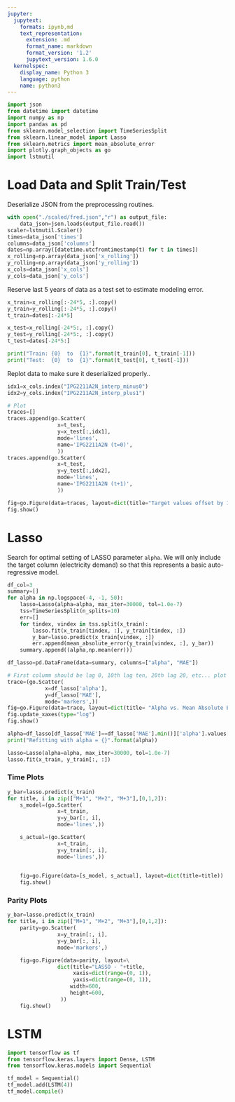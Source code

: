 ```yaml
---
jupyter:
  jupytext:
    formats: ipynb,md
    text_representation:
      extension: .md
      format_name: markdown
      format_version: '1.2'
      jupytext_version: 1.6.0
  kernelspec:
    display_name: Python 3
    language: python
    name: python3
---
```


```python
import json
from datetime import datetime
import numpy as np
import pandas as pd
from sklearn.model_selection import TimeSeriesSplit
from sklearn.linear_model import Lasso
from sklearn.metrics import mean_absolute_error
import plotly.graph_objects as go
import lstmutil
```

# Load Data and Split Train/Test

Deserialize JSON from the preprocessing routines.

```python
with open("./scaled/fred.json","r") as output_file:
    data_json=json.loads(output_file.read())
scaler=lstmutil.Scaler()
times=data_json['times']
columns=data_json['columns']
dates=np.array([datetime.utcfromtimestamp(t) for t in times])
x_rolling=np.array(data_json['x_rolling'])
y_rolling=np.array(data_json['y_rolling'])
x_cols=data_json['x_cols']
y_cols=data_json['y_cols']
```

Reserve last 5 years of data as a test set to estimate modeling error.

```python
x_train=x_rolling[:-24*5, :].copy()
y_train=y_rolling[:-24*5, :].copy()
t_train=dates[:-24*5]

x_test=x_rolling[-24*5:, :].copy()
y_test=y_rolling[-24*5:, :].copy()
t_test=dates[-24*5:]
```

```python
print("Train: {0}  to  {1}".format(t_train[0], t_train[-1]))
print("Test:  {0}  to  {1}".format(t_test[0], t_test[-1]))
```

Replot data to make sure it deserialized properly..

```python
idx1=x_cols.index("IPG2211A2N_interp_minus0")
idx2=y_cols.index("IPG2211A2N_interp_plus1")
```

```python
# Plot
traces=[]
traces.append(go.Scatter(
                x=t_test,
                y=x_test[:,idx1],
                mode='lines',                    
                name='IPG2211A2N (t=0)',
                ))
traces.append(go.Scatter(
                x=t_test,
                y=y_test[:,idx2],
                mode='lines',                    
                name='IPG2211A2N (t+1)',
                ))

fig=go.Figure(data=traces, layout=dict(title="Target values offset by 1 month"))
fig.show()  
```

# Lasso

Search for optimal setting of LASSO parameter `alpha`. We will only include the target column (electricity demand) so that this represents a basic auto-regressive model.

```python
df_col=3
summary=[]
for alpha in np.logspace(-4, -1, 50):
    lasso=Lasso(alpha=alpha, max_iter=30000, tol=1.0e-7)
    tss=TimeSeriesSplit(n_splits=10)
    err=[]
    for tindex, vindex in tss.split(x_train):
        lasso.fit(x_train[tindex, :], y_train[tindex, :])
        y_bar=lasso.predict(x_train[vindex, :])
        err.append(mean_absolute_error(y_train[vindex, :], y_bar))
    summary.append((alpha,np.mean(err)))
```

```python
df_lasso=pd.DataFrame(data=summary, columns=["alpha", "MAE"])
```

```python
# First columm should be lag 0, 10th lag ten, 20th lag 20, etc... plot an example# Plot
trace=(go.Scatter(
            x=df_lasso['alpha'],
            y=df_lasso['MAE'],
            mode='markers',))
fig=go.Figure(data=trace, layout=dict(title= "Alpha vs. Mean Absolute Error"))
fig.update_xaxes(type="log")
fig.show()
```

```python
alpha=df_lasso[df_lasso['MAE']==df_lasso['MAE'].min()]['alpha'].values[0]
print("Refitting with alpha = {}".format(alpha))
```

```python
lasso=Lasso(alpha=alpha, max_iter=30000, tol=1.0e-7)
lasso.fit(x_train, y_train[:, :])
```

### Time Plots

```python
y_bar=lasso.predict(x_train)
for title, i in zip(["M+1", "M+2", "M+3"],[0,1,2]):
    s_model=(go.Scatter(
                x=t_train,
                y=y_bar[:, i],
                mode='lines',))

    s_actual=(go.Scatter(
                x=t_train,
                y=y_train[:, i],
                mode='lines',))

    
    fig=go.Figure(data=[s_model, s_actual], layout=dict(title=title))
    fig.show()
```

### Parity Plots

```python
y_bar=lasso.predict(x_train)
for title, i in zip(["M+1", "M+2", "M+3"],[0,1,2]):
    parity=go.Scatter(
                x=y_train[:, i],
                y=y_bar[:, i],
                mode='markers',)

    fig=go.Figure(data=parity, layout=\
                dict(title="LASSO - "+title, 
                     xaxis=dict(range=(0, 1)),
                     yaxis=dict(range=(0, 1)),                     
                    width=600,
                    height=600,
                 ))
    fig.show()
```

# LSTM

```python
import tensorflow as tf
from tensorflow.keras.layers import Dense, LSTM
from tensorflow.keras.models import Sequential
```

```python
tf_model = Sequential()
tf_model.add(LSTM(4))
tf_model.compile()
```
